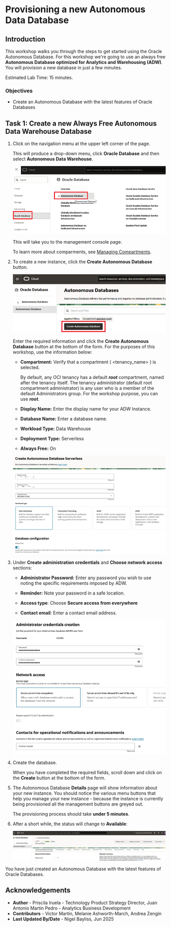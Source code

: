 # Provisioning a new Autonomous Data Database

## Introduction

This workshop walks you through the steps to get started using the Oracle Autonomous Database. For this workshop we're going to use an always free **Autonomous Database optimized for Analytics and Warehousing (ADW)**. You will provision a new database in just a few minutes.

Estimated Lab Time: 15 minutes.

### Objectives 
- Create an Autonomous Database with the latest features of Oracle Databases

## Task 1: Create a new Always Free Autonomous Data Warehouse Database

1. Click on the navigation menu at the upper left corner of the page.

    This will produce a drop-down menu, click **Oracle Database** and then select **Autonomous Data Warehouse**.

    ![Oracle Cloud Web Console](./images/prov-1.png " ")

    This will take you to the management console page.

    To learn more about comparments, see [Managing Compartments](https://docs.cloud.oracle.com/en-us/iaas/Content/Identity/Tasks/managingcompartments.htm).
    
2. To create a new instance, click the **Create Autonomous Database** button.

    ![Create ADB](./images/prov-2.png)

    Enter the required information and click the **Create Autonomous Database** button at the bottom of the form. For the purposes of this workshop, use the information below:

    - **Compartment:** Verify that a compartment ( &lt;tenancy_name&gt; ) is selected.

        By default, any OCI tenancy has a default ***root*** compartment, named after the tenancy itself. The tenancy administrator (default root compartment administrator) is any user who is a member of the default Administrators group. For the workshop purpose, you can use ***root***.

    - **Display Name:** Enter the display name for your ADW Instance.
    
    - **Database Name:** Enter a database name.

    - **Workload Type:** Data Warehouse  
    
    - **Deployment Type:** Serverless
    
    - **Always Free:** On

    ![ADB Creation Details](./images/prov-3.png)

3. Under **Create administration credentials** and **Choose network access** sections:

    - **Administrator Password:** Enter any password you wish to use noting the specific requirements imposed by ADW.
    
    - **Reminder:** Note your password in a safe location.

    - **Access type**: Choose **Secure access from everywhere**

    - **Contact email**: Enter a contact email address.

    ![ADB Creation](./images/prov-4.png)

4. Create the database.

    When you have completed the required fields, scroll down and click on the **Create** button at the bottom of the form.

5. The Autonomous Database **Details** page will show information about your new instance. You should notice the various menu buttons that help you manage your new instance - because the instance is currently being provisioned all the management buttons are greyed out.

    The provisioning process should take **under 5 minutes**.

6. After a short while, the status will change to **Available**:

    ![ADB Creation Provisioning Green](./images/prov-7.png)

You have just created an Autonomous Database with the latest features of Oracle Databases.

## Acknowledgements

- **Author** - Priscila Iruela - Technology Product Strategy Director, Juan Antonio Martin Pedro - Analytics Business Development
- **Contributors** - Victor Martin, Melanie Ashworth-March, Andrea Zengin
- **Last Updated By/Date** - Nigel Bayliss, Jun 2025
